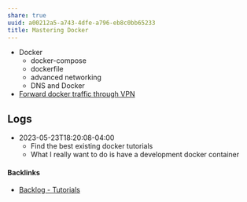 ```yaml
---
share: true
uuid: a00212a5-a743-4dfe-a796-eb8c0bb65233
title: Mastering Docker
---
```

* Docker
	* docker-compose
	* dockerfile
	* advanced networking
	* DNS and Docker
* [Forward docker traffic through VPN](../a59bb549-475b-4ad1-bdfb-7734cc49c999)

## Logs

* 2023-05-23T18:20:08-04:00
	* Find the best existing docker tutorials
	* What I really want to do is have a development docker container


#### Backlinks

* [Backlog - Tutorials](/31f7e81a-967e-41f4-872e-91d1571df726)